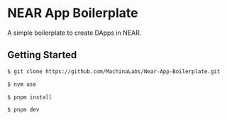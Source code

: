 # NEAR App Boilerplate

A simple boilerplate to create DApps in NEAR.

## Getting Started

```bash
$ git clone https://github.com/MachinaLabs/Near-App-Boilerplate.git

$ nvm use

$ pnpm install

$ pnpm dev
```